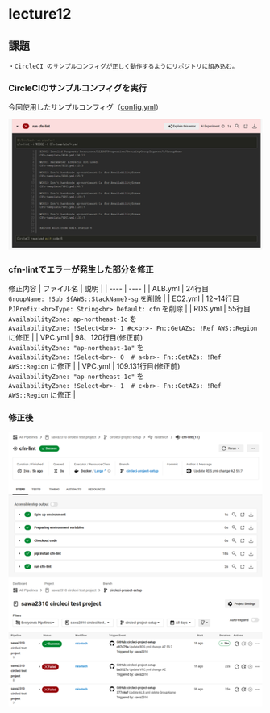 # lecture12

## 課題
    ・CircleCI のサンプルコンフィグが正しく動作するようにリポジトリに組み込む。

### CircleCIのサンプルコンフィグを実行

今回使用したサンプルコンフィグ（[config.yml](https://github.com/MasatoshiMizumoto/raisetech_documents/blob/main/aws/samples/circleci/config.yml)）

![cfn-lint](img/img-lecture12/cfn-lint.png)

### cfn-lintでエラーが発生した部分を修正

修正内容
|  ファイル名  |  説明  |
| ---- | ---- |
|  ALB.yml  |  24行目<br>`GroupName: !Sub ${AWS::StackName}-sg` を削除  |
|  EC2.yml  |  12~14行目<br>`PJPrefix:<br>Type: String<br> Default: cfn` を削除  |
|  RDS.yml  |  55行目<br>`AvailabilityZone: ap-northeast-1c` を<br>`AvailabilityZone: !Select<br>- 1 #c<br>- Fn::GetAZs: !Ref AWS::Region` に修正  |
|  VPC.yml  |  98、120行目(修正前)<br>`AvailabilityZone: "ap-northeast-1a"` を<br>`AvailabilityZone: !Select<br>- 0  # a<br>- Fn::GetAZs: !Ref AWS::Region` に修正  |
|  VPC.yml  |  109.131行目(修正前)<br>`AvailabilityZone: "ap-northeast-1c"` を<br>`AvailabilityZone: !Select<br>- 1  # c<br>- Fn::GetAZs: !Ref AWS::Region` に修正  |

### 修正後
![cfn-lint-success](img/img-lecture12/cfn-lint-success.png)
![CircleCi-success](img/img-lecture12/CircleCI-success.png)


